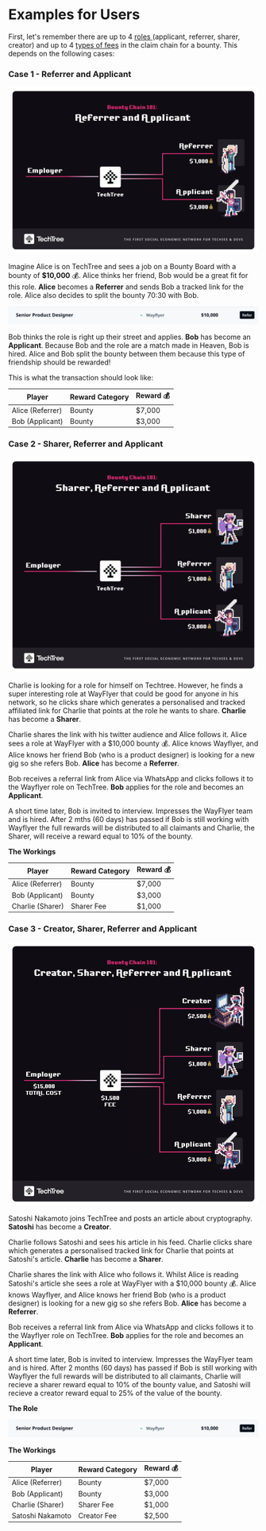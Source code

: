 # Examples for Users

First, let's remember there are up to 4 [roles ](roles-at-techtree/)(applicant, referrer, sharer, creator) and up to 4 [types of fees](pricing.md) in the claim chain for a bounty. This depends on the following cases:

### **Case 1 - Referrer and Applicant**

![](<../../.gitbook/assets/Case1applicant- flipped.png>)

Imagine Alice is on TechTree and sees a job on a Bounty Board with a bounty of **$10,000** 💰.  Alice thinks her friend, Bob would be a great fit for this role. **Alice** becomes a **Referrer** and sends Bob a tracked link for the role. Alice also decides to split the bounty 70:30 with Bob.

![](<../../.gitbook/assets/Screenshot 2022-01-07 at 11.52.25.png>)

Bob thinks the role is right up their street and applies. **Bob** has become an **Applicant**. Because Bob and the role are a match made in Heaven, Bob is hired. Alice and Bob split the bounty between them because this type of friendship should be rewarded!

This is what the transaction should look like:

| Player           | Reward Category | Reward 💰 |
| ---------------- | --------------- | --------- |
| Alice (Referrer) | Bounty          | $7,000    |
| Bob (Applicant)  | Bounty          | $3,000    |



### **Case 2 - Sharer, Referrer and Applicant**

![](<../../.gitbook/assets/Case2applicant- flipped.png>)

Charlie is looking for a role for himself on Techtree. However, he finds a super interesting role at WayFlyer that could be good for anyone in his network, so he clicks share which generates a personalised and tracked affiliated link for Charlie that points at the role he wants to share. **Charlie** has become a **Sharer**.

Charlie shares the link with his twitter audience and Alice follows it. Alice sees a role at WayFlyer with a $10,000 bounty 💰. Alice knows Wayflyer, and Alice knows her friend Bob (who is a product designer) is looking for a new gig so she refers Bob. **Alice** has become a **Referrer**.&#x20;

Bob receives a referral link from Alice via WhatsApp and clicks follows it to the Wayflyer role on TechTree. **Bob** applies for the role and becomes an **Applicant**.

A short time later, Bob is invited to interview. Impresses the WayFlyer team and is hired. After 2 mths (60 days) has passed if Bob is still working with Wayflyer the full rewards will be distributed to all claimants and Charlie, the Sharer, will receive a reward equal to 10% of the bounty.

**The Workings**

| Player           | Reward Category | Reward 💰 |
| ---------------- | --------------- | --------- |
| Alice (Referrer) | Bounty          | $7,000    |
| Bob (Applicant)  | Bounty          | $3,000    |
| Charlie (Sharer) | Sharer Fee      | $1,000    |



### **Case 3 - Creator, Sharer, Referrer and Applicant**

![](<../../.gitbook/assets/Case 3 - flipped.png>)

Satoshi Nakamoto joins TechTree and posts an article about cryptography. **Satoshi** has become a **Creator**.

Charlie follows Satoshi and sees his article in his feed. Charlie clicks share which generates a personalised tracked link for Charlie that points at Satoshi's article. **Charlie** has become a **Sharer**.

Charlie shares the link with Alice who follows it. Whilst Alice is reading Satoshi's article she sees a role at WayFlyer with a $10,000 bounty 💰. Alice knows Wayflyer, and Alice knows her friend Bob (who is a product designer) is looking for a new gig so she refers Bob. **Alice** has become a **Referrer**.&#x20;

Bob receives a referral link from Alice via WhatsApp and clicks follows it to the Wayflyer role on TechTree. **Bob** applies for the role and becomes an **Applicant**.

A short time later, Bob is invited to interview. Impresses the WayFlyer team and is hired. After 2 months (60 days) has passed if Bob is still working with Wayflyer the full rewards will be distributed to all claimants, Charlie will recieve a sharer reward equal to 10% of the bounty value, and Satoshi will recieve a creator reward equal to 25% of the value of the bounty.

**The Role**

![](<../../.gitbook/assets/Screenshot 2022-01-07 at 11.52.25.png>)

**The Workings**

| Player           | Reward Category | Reward 💰 |
| ---------------- | --------------- | --------- |
| Alice (Referrer) | Bounty          | $7,000    |
| Bob (Applicant)  | Bounty          | $3,000    |
| Charlie (Sharer) | Sharer Fee      | $1,000    |
| Satoshi Nakamoto | Creator Fee     | $2,500    |

